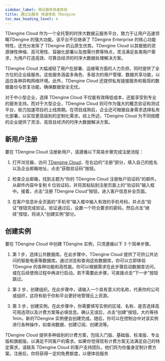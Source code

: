 ```yaml
---
sidebar_label: 用云服务快速体验
title: 通过云服务 快速体验 TDengine
toc_max_heading_level: 4
---
```


TDengine Cloud 作为一个全托管的时序大数据云服务平台，致力于让用户迅速领略TDengine 的强大功能。该平台不仅继承了 TDengine Enterprise 的核心功能特性，还充分发挥了 TDengine 的云原生优势。TDengine Cloud 以其极致的资源弹性伸缩、高可用性、容器化部署以及按需付费等特点，灵活满足各类用户需求，为用户打造高效、可靠且经济的时序大数据处理解决方案。

TDengine Cloud 大幅减轻了用户在部署、运维等方面的人力负担，同时提供了全方位的企业级服务。这些服务涵盖多角色、多层次的用户管理、数据共享功能，以适应各种异构网络环境。此外，TDengine Cloud 还提供私有链接服务和极简的数据备份与恢复功能，确保数据安全无忧。

对于中小型企业，选择 TDengine Cloud 不仅能有效降低成本，还能享受到专业的服务支持。而对于大型企业，TDengine Cloud 则可作为强大的概念验证和测试平台，助力加速项目的上线周期。在项目成熟后，企业还可根据自身需求选择私有化部署，以实现更高级别的定制化需求。综上所述，TDengine Cloud 为不同规模的企业提供了灵活、高效且经济的时序大数据解决方案。


## 新用户注册

要在 TDengine Cloud 注册新用户，请遵循以下简易步骤完成注册流程：

1. 打开浏览器，访问 [TDengine Cloud](https://cloud.taosdata.com)，在右边的“注册”部分，填入自己的姓名以及企业邮箱地址，点击“获取验证码”按钮。

2. 检查企业邮箱，找到主题为“你的 TDengine Cloud 注册账户验证码”的邮件。从邮件内容中复制 6 位验证码，并将其粘贴到注册页面上的“验证码”输入框中。接着，点击“注册 TDengine Cloud”按钮，进入客户信息补全页面。

3. 在客户信息补全页面的“手机号”输入框中输入有效的手机号码，并点击“验证”按钮完成验证。验证通过后，设置一个符合要求的密码，然后点击“继续”按钮，将进入“创建实例”部分。

## 创建实例

要在 TDengine Cloud 中创建 TDengine 实例，只须遵循以下 3 个简单步骤。

1. 第 1 步，选择公共数据库。在此步骤中，TDengine Cloud 提供了可供公共访问的智能电表等数据库。通过浏览和查询这些数据库，你可以立即体验 TDengine 的各种功能和高性能。你可以根据需求在此步骤启动数据库访问，或在后续使用过程中再进行启动。若不需要此步骤，可直接点击“下一步”按钮跳过。

2. 第 2 步，创建组织。在此步骤中，请输入一个具有意义的名称，代表你的公司或组织，这将有助于你和平台更好地管理云上资源。

3. 第 3 步，创建实例。在此步骤中，你需要填写实例的区域、名称、是否选择高可用选项以及计费方案等必填信息。确认无误后，点击“创建”按钮。大约等待 1min，新的TDengine 实例便会创建完成。随后，你可以在控制台中对该实例进行各种操作，如查询数据、创建订阅、创建流等。


TDengine Cloud 提供多种级别的计费方案，包括入门版、基础版、标准版、专业版和旗舰版，以满足不同客户的需求。如果你觉得现有计费方案无法满足自己的特定需求，请联系 TDengine Cloud 的客户支持团队，他们将为你量身定制计费方案。注册后，你将获得一定的免费额度，以便体验服务
